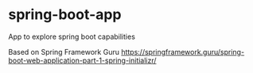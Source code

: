 # spring-boot-app
App to explore spring boot capabilities

Based on Spring Framework Guru 
https://springframework.guru/spring-boot-web-application-part-1-spring-initializr/
